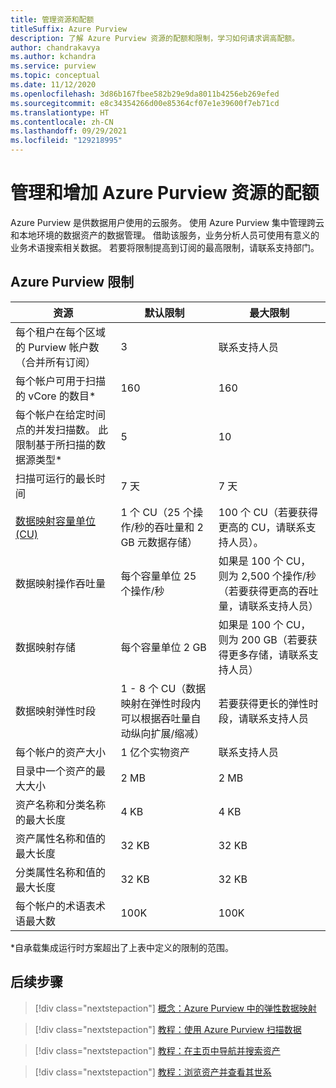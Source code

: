 ```yaml
---
title: 管理资源和配额
titleSuffix: Azure Purview
description: 了解 Azure Purview 资源的配额和限制，学习如何请求调高配额。
author: chandrakavya
ms.author: kchandra
ms.service: purview
ms.topic: conceptual
ms.date: 11/12/2020
ms.openlocfilehash: 3d86b167fbee582b29e9da8011b4256eb269efed
ms.sourcegitcommit: e8c34354266d00e85364cf07e1e39600f7eb71cd
ms.translationtype: HT
ms.contentlocale: zh-CN
ms.lasthandoff: 09/29/2021
ms.locfileid: "129218995"
---
```

# <a name="manage-and-increase-quotas-for-resources-with-azure-purview"></a>管理和增加 Azure Purview 资源的配额
 
Azure Purview 是供数据用户使用的云服务。 使用 Azure Purview 集中管理跨云和本地环境的数据资产的数据管理。 借助该服务，业务分析人员可使用有意义的业务术语搜索相关数据。 若要将限制提高到订阅的最高限制，请联系支持部门。
 
## <a name="azure-purview-limits"></a>Azure Purview 限制
 
|**资源**|  **默认限制**  |**最大限制**|
|---|---|---|
|每个租户在每个区域的 Purview 帐户数（合并所有订阅）|3|联系支持人员|
|每个帐户可用于扫描的 vCore 的数目*|160|160|
|每个帐户在给定时间点的并发扫描数。 此限制基于所扫描的数据源类型*|5 | 10 |
|扫描可运行的最长时间|7 天|7 天|
|[数据映射容量单位 (CU)](concept-elastic-data-map.md) |1 个 CU（25 个操作/秒的吞吐量和 2 GB 元数据存储） | 100 个 CU（若要获得更高的 CU，请联系支持人员）。|
|数据映射操作吞吐量 |每个容量单位 25 个操作/秒 | 如果是 100 个 CU，则为 2,500 个操作/秒（若要获得更高的吞吐量，请联系支持人员）| 
|数据映射存储 |每个容量单位 2 GB | 如果是 100 个 CU，则为 200 GB（若要获得更多存储，请联系支持人员） |
|数据映射弹性时段 | 1 - 8 个 CU（数据映射在弹性时段内可以根据吞吐量自动纵向扩展/缩减） | 若要获得更长的弹性时段，请联系支持人员 |
|每个帐户的资产大小|1 亿个实物资产 |联系支持人员|
|目录中一个资产的最大大小|2 MB|2 MB|
|资产名称和分类名称的最大长度|4 KB|4 KB|
|资产属性名称和值的最大长度|32 KB|32 KB|
|分类属性名称和值的最大长度|32 KB|32 KB|
|每个帐户的术语表术语最大数|100K|100K|
 
*自承载集成运行时方案超出了上表中定义的限制的范围。 
 
## <a name="next-steps"></a>后续步骤
 
> [!div class="nextstepaction"]
>[概念：Azure Purview 中的弹性数据映射](concept-elastic-data-map.md)

> [!div class="nextstepaction"]
>[教程：使用 Azure Purview 扫描数据](tutorial-scan-data.md)

> [!div class="nextstepaction"]
>[教程：在主页中导航并搜索资产](tutorial-asset-search.md)

> [!div class="nextstepaction"]
>[教程：浏览资产并查看其世系](tutorial-browse-and-view-lineage.md)
